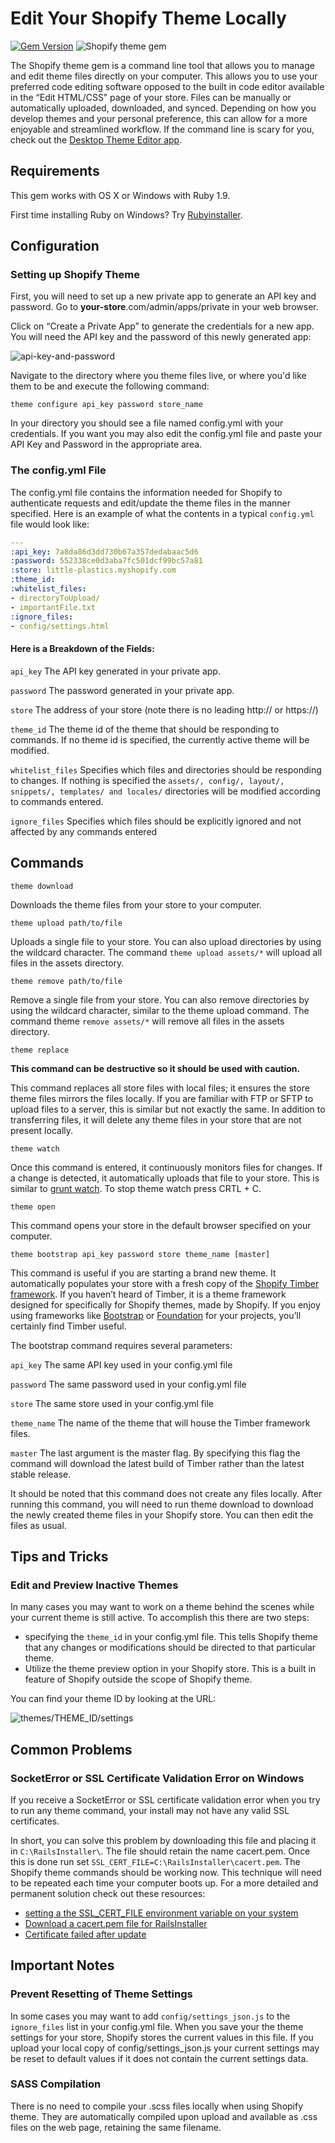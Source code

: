 
# Edit Your Shopify Theme Locally
[![Gem Version](https://badge.fury.io/rb/shopify_theme.svg)](http://badge.fury.io/rb/shopify_theme)
![Shopify theme gem](https://dl.dropboxusercontent.com/u/669627/terminalreadme.png)

The Shopify theme gem is a command line tool that allows you to manage and edit theme files directly on your computer. This allows you to use your preferred code editing software opposed to the built in code editor available in the “Edit HTML/CSS” page of your store. Files can be manually or automatically uploaded, downloaded, and synced. Depending on how you develop themes and your personal preference, this can allow for a more enjoyable and streamlined workflow.  If the command line is scary for you, check out the [Desktop Theme Editor app](http://apps.shopify.com/desktop-theme-editor).


## Requirements
This gem works with OS X or Windows with Ruby 1.9.

First time installing Ruby on Windows? Try [Rubyinstaller](http://http://rubyinstaller.org/).


## Configuration
### Setting up Shopify Theme

First, you will need to set up a new private app to generate an API key and password. Go to **your-store**.com/admin/apps/private in your web browser.

Click on “Create a Private App” to generate the credentials for a new app. You will need the API key and the password of this newly generated app:

![api-key-and-password](doc/API-key-and-password.jpg)

Navigate to the directory where you theme files live, or where you'd like them to be and execute the following command:

`theme configure api_key password store_name`

In your directory you should see a file named config.yml with your credentials. If you want you may also edit the config.yml file and paste your API Key and Password in the appropriate area.


### The config.yml File
The config.yml file contains the information needed for Shopify to authenticate requests and edit/update the theme files in the manner specified. Here is an example of what the contents in a typical `config.yml` file would look like:

```yaml
---
:api_key: 7a8da86d3dd730b67a357dedabaac5d6
:password: 552338ce0d3aba7fc501dcf99bc57a81
:store: little-plastics.myshopify.com
:theme_id:
:whitelist_files:
- directoryToUpload/
- importantFile.txt
:ignore_files:
- config/settings.html
```


#### Here is a Breakdown of the Fields:

`api_key`
The API key generated in your private app.

`password`
The password generated in your private app.

`store`
The address of your store (note there is no leading http:// or https://)

`theme_id`
The theme id of the theme that should be responding to commands. If no theme id is specified, the currently active theme will be modified.

`whitelist_files`
Specifies which files and directories should be responding to changes. If nothing is specified the  `assets/, config/, layout/, snippets/, templates/ and locales/` directories will be modified according to commands entered.

`ignore_files`
Specifies which files should be explicitly ignored and not affected by any commands entered


## Commands

`theme download`

Downloads the theme files from your store to your computer. 


`theme upload path/to/file`

Uploads a single file to your store. You can also upload directories by using the wildcard character. The command `theme upload assets/*` will upload all files in the assets directory.


`theme remove path/to/file`

Remove a single file from your store. You can also remove directories by using the wildcard character, similar to the theme upload command. The command theme `remove assets/*` will remove all files in the assets directory.  


`theme replace`

**This command can be destructive so it should be used with caution.**

This command replaces all store files with local files; it ensures the store theme files mirrors the files locally.  If you are familiar with FTP or SFTP to upload files to a server, this is similar but not exactly the same. In addition to transferring files, it will delete any theme files in your store that are not present locally.


`theme watch`

Once this command is entered, it continuously monitors files for changes. If a change is detected, it automatically uploads that file to your store. This is similar to [grunt watch](https://github.com/gruntjs/grunt-contrib-watch). To stop theme watch press CRTL + C.  


`theme open`

This command opens your store in the default browser specified on your computer.


`theme bootstrap api_key password store theme_name [master]`

This command is useful if you are starting a brand new theme. It automatically populates your store with a fresh copy of the [Shopify Timber framework](http://shopify.github.io/Timber/).  If you haven’t heard of Timber, it is a theme framework designed for specifically for Shopify themes, made by Shopify. If you enjoy using frameworks like [Bootstrap](http://getbootstrap.com/) or [Foundation](http://foundation.zurb.com/) for your projects, you’ll certainly find Timber useful. 

The bootstrap command requires several parameters:

`api_key`
The same API key used in your config.yml file

`password`
The same password used in your config.yml file

`store`
The same store used in your config.yml file 

`theme_name` 
The name of the theme that will house the Timber framework files. 

`master`
The last argument is the master flag. By specifying this flag the command will download the latest build of Timber rather than the latest stable release. 

It should be noted that this command does not create any files locally. After running this command, you will need to run theme download to download the newly created theme files in your Shopify store. You can then edit the files as usual.  


## Tips and Tricks
### Edit and Preview Inactive Themes
In many cases you may want to work on a theme behind the scenes while your current theme is still active. To accomplish this there are two steps:

* specifying the `theme_id` in your config.yml file. This tells Shopify theme that any changes or modifications should be directed to that particular theme. 
* Utilize the theme preview option in your Shopify store. This is a built in feature of Shopify outside the scope of Shopify theme. 

You can find your theme ID by looking at the URL:

![themes/THEME_ID/settings](doc/how_to_find_theme_id.png)

## Common Problems
### SocketError or SSL Certificate Validation Error on Windows
If you receive a SocketError or SSL certificate validation error when you try to run any theme command, your install may not have any valid SSL certificates.  

In short, you can solve this problem by downloading this file and placing it in `C:\RailsInstaller\`. The file should retain the name cacert.pem. Once this is done run set `SSL_CERT_FILE=C:\RailsInstaller\cacert.pem`.  The Shopify theme commands should be working now. This technique will need to be repeated each time your computer boots up. For a more detailed and permanent solution check out these resources:

* [setting a the SSL_CERT_FILE environment variable on your system](http://www.computerhope.com/issues/ch000549.htm)
* [Download a cacert.pem file for RailsInstaller](https://gist.github.com/fnichol/867550)
* [Certificate failed after update](https://github.com/Shopify/shopify_theme/issues/103)


## Important Notes
### Prevent Resetting of Theme Settings
In some cases you may want to add `config/settings_json.js` to the `ignore_files` list in your config.yml file. When you save your the theme settings for your store, Shopify stores the current values in this file. If you upload your local copy of config/settings_json.js your current settings may be reset to default values if it does not contain the current settings data. 

### SASS Compilation
There is no need to compile your .scss files locally when using Shopify theme.  They are automatically compiled upon upload and available as .css files on the web page, retaining the same filename. 
